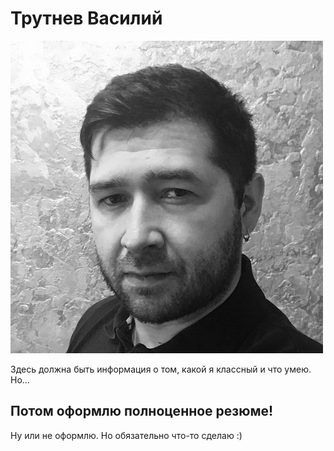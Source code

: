# Трутнев Василий
![Alt text](moya_fotka.jpeg)

Здесь должна быть информация о том, какой я классный и что умею. Но...

## Потом оформлю полноценное резюме!

Ну или не оформлю. Но обязательно что-то сделаю :)